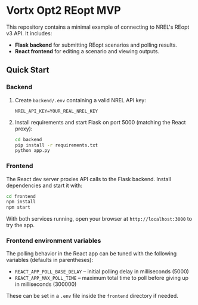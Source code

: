 # Vortx Opt2 REopt MVP

This repository contains a minimal example of connecting to NREL's REopt v3 API.
It includes:

- **Flask backend** for submitting REopt scenarios and polling results.
- **React frontend** for editing a scenario and viewing outputs.

## Quick Start

### Backend

1. Create `backend/.env` containing a valid NREL API key:

   ```
   NREL_API_KEY=YOUR_REAL_NREL_KEY
   ```

2. Install requirements and start Flask on port 5000 (matching the React proxy):

   ```bash
   cd backend
   pip install -r requirements.txt
   python app.py
   ```

### Frontend

The React dev server proxies API calls to the Flask backend. Install dependencies
and start it with:

```bash
cd frontend
npm install
npm start
```

With both services running, open your browser at `http://localhost:3000` to try the app.

### Frontend environment variables

The polling behavior in the React app can be tuned with the following variables (defaults in parentheses):

- `REACT_APP_POLL_BASE_DELAY` – initial polling delay in milliseconds (5000)
- `REACT_APP_MAX_POLL_TIME` – maximum total time to poll before giving up in milliseconds (300000)

These can be set in a `.env` file inside the `frontend` directory if needed.
